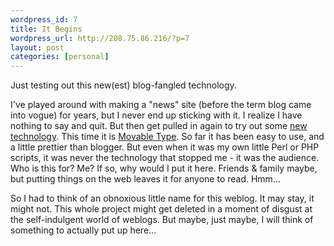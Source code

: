 ```yaml
--- 
wordpress_id: 7
title: It Begins
wordpress_url: http://208.75.86.216/?p=7
layout: post
categories: [personal]
---
```

Just testing out this new(est) blog-fangled technology. 

I've played around with making a "news" site (before the term blog came into vogue) for years, but I never end up sticking with it. I realize I have nothing to say and quit. But then get pulled in again to try out some <a href="http://www.blogger.com">new technology</a>. This time it is <a href="http://www.movabletype.org">Movable Type</a>. So far it has been easy to use, and a little prettier than blogger. But even when it was my own little Perl or PHP scripts, it was never the technology that stopped me - it was the audience. Who is this for? Me? If so, why would I put it here. Friends & family maybe, but putting things on the web leaves it for anyone to read. Hmm...

So I had to think of an obnoxious little name for this weblog. It may stay, it might not. This whole project might get deleted in a moment of disgust at the self-indulgent world of weblogs. But maybe, just maybe, I will think of something to actually put up here...
